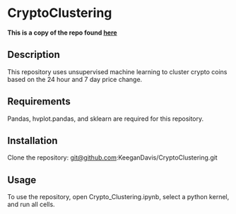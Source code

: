 # CryptoClustering
**This is a copy of the repo found [here](https://github.com/KeeganDavis/CryptoClustering)**
## Description
This repository uses unsupervised machine learning to cluster crypto coins based on the 24 hour and 7 day price change. 
## Requirements
Pandas, hvplot.pandas, and sklearn are required for this repository.
## Installation
Clone the repository: git@github.com:KeeganDavis/CryptoClustering.git
## Usage
To use the repository, open Crypto_Clustering.ipynb, select a python kernel, and run all cells.